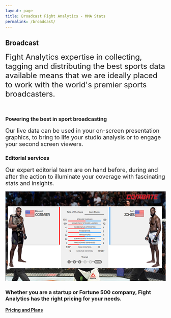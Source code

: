 ```yaml
---
layout: page
title: Broadcast Fight Analytics - MMA Stats
permalink: /broadcast/
---
```


<article id="page" class="page jumbotron">
  <div class="container">
    <div class="row">
      <div class="col-md-12">
        <div class="text-container col-md-8">
          <h1>Broadcast</h1>
        </div>
      </div>
    </div>
  </div>
</article>

<section class="product-item">
  <div class="row product-item">
    <div class="card-lg">
      <div class="container">
        <div class="col-md-12">
          <p>
            <font size="5">Fight Analytics expertise in collecting, tagging and distributing the best sports data available means that we are ideally placed to work with the world's premier sports broadcasters.</font>
          </p><br />
          <p>
            <div class="text text-1">
              <div class="text-container col-sm-4">
                <h3>Powering the best in sport broadcasting</h3>
                <p>
                  <font size="4">Our live data can be used in your on-screen presentation graphics, to bring to life your studio analysis or to engage your second screen viewers.
                  </font>
                </p>
                <h3>Editorial services</h3>
                <p>
                  <font size="4">Our expert editorial team are on hand before, during and after the action to illuminate your coverage with fascinating stats and insights.
                  </font>
                </p>
              </div>
            </div>
            <div class="col-sm-8">
              <div class="mockup mockup-1">
                <div class="mockup-header">
                  <span class="glyphicon glyphicon-menu-hamburger pull-right" aria-hidden="true">
</span>
                  <div class="mc-button-group">
                    <div class="mc-button mc-button-order-1">
                    </div>
                    <div class="mc-button mc-button-order-2">
                    </div>
                    <div class="mc-button mc-button-order-3">
                    </div>
                  </div>
                  <div class="f-search-group">
                    <div class="f-search-input">
                    </div>
                  </div>
                </div>
                <div class="mockup-body">
                  <img src="/images/mockup-broadcast.png" />
                </div>
              </div>
            </div>
        </div>
      </div>
    </div>
</section>

<div class="well well-lg">
  <div class="container">
    <h3>Whether you are a startup or Fortune 500 company, Fight Analytics has the right pricing for your needs.</h3>
    <a href="/pricing" class="btn btn-primary btn-lg"><strong>Pricing and Plans</strong></a>
  </div>
</div>
